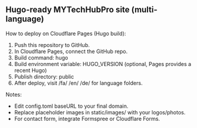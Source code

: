 Hugo-ready MYTechHubPro site (multi-language)
--------------------------------------------

How to deploy on Cloudflare Pages (Hugo build):
1. Push this repository to GitHub.
2. In Cloudflare Pages, connect the GitHub repo.
3. Build command: hugo
4. Build environment variable: HUGO_VERSION (optional, Pages provides a recent Hugo)
5. Publish directory: public
6. After deploy, visit /fa/ /en/ /de/ for language folders.

Notes:
- Edit config.toml baseURL to your final domain.
- Replace placeholder images in static/images/ with your logos/photos.
- For contact form, integrate Formspree or Cloudflare Forms.
